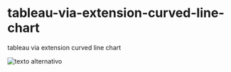 # tableau-via-extension-curved-line-chart
tableau via extension curved line chart

![texto alternativo](URL_o_ruta "título opcional")
